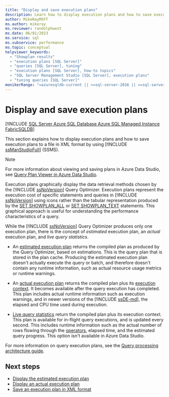 ```yaml
---
title: "Display and save execution plans"
description: Learn how to display execution plans and how to save execution plans to a file in XML format by using SQL Server Management Studio.
author: MikeRayMSFT
ms.author: mikeray
ms.reviewer: randolphwest
ms.date: 06/01/2023
ms.service: sql
ms.subservice: performance
ms.topic: conceptual
helpviewer_keywords:
  - "Showplan results"
  - "execution plans [SQL Server]"
  - "queries [SQL Server], tuning"
  - "execution plans [SQL Server], how-to topics"
  - "SQL Server Management Studio [SQL Server], execution plans"
  - "tuning queries [SQL Server]"
monikerRange: "=azuresqldb-current || >=sql-server-2016 || >=sql-server-linux-2017 || =azuresqldb-mi-current || =fabric"
---
```

# Display and save execution plans

[!INCLUDE [SQL Server Azure SQL Database Azure SQL Managed Instance FabricSQLDB](../../includes/applies-to-version/sql-asdb-asdbmi-fabricsqldb.md)]

This section explains how to display execution plans and how to save execution plans to a file in XML format by using [!INCLUDE [ssManStudioFull](../../includes/ssmanstudiofull-md.md)] (SSMS).

> [!NOTE]  
> For more information about viewing and saving plans in Azure Data Studio, see [Query Plan Viewer in Azure Data Studio](/azure-data-studio/query-plan-viewer).

Execution plans graphically display the data retrieval methods chosen by the [!INCLUDE [ssNoVersion](../../includes/ssnoversion-md.md)] Query Optimizer. Execution plans represent the execution cost of specific statements and queries in [!INCLUDE [ssNoVersion](../../includes/ssnoversion-md.md)] using icons rather than the tabular representation produced by the [SET SHOWPLAN_ALL](../../t-sql/statements/set-showplan-all-transact-sql.md) or [SET SHOWPLAN_TEXT](../../t-sql/statements/set-showplan-text-transact-sql.md) statements. This graphical approach is useful for understanding the performance characteristics of a query.

While the [!INCLUDE [ssNoVersion](../../includes/ssnoversion-md.md)] Query Optimizer produces only one execution plan, there is the concept of *estimated* execution plan, an *actual* execution plan, and *live query statistics*.

- An [estimated execution plan](display-the-estimated-execution-plan.md) returns the compiled plan as produced by the Query Optimizer, based on estimations. This is the query plan that is stored in the plan cache. Producing the estimated execution plan doesn't actually execute the query or batch, and therefore doesn't contain any runtime information, such as actual resource usage metrics or runtime warnings.

- An [actual execution plan](display-an-actual-execution-plan.md) returns the compiled plan plus its [execution context](../query-processing-architecture-guide.md#execution-plan-caching-and-reuse). It becomes available after the query execution has completed. This plan includes actual runtime information such as execution warnings, and in newer versions of the [!INCLUDE [ssDE-md](../../includes/ssde-md.md)], the elapsed and CPU time used during execution.

- [Live query statistics](live-query-statistics.md) return the compiled plan plus its execution context. This plan is available for in-flight query executions, and is updated every second. This includes runtime information such as the actual number of rows flowing through the [operators](../showplan-logical-and-physical-operators-reference.md), elapsed time, and the estimated query progress. This option isn't available in Azure Data Studio.

For more information on query execution plans, see the [Query processing architecture guide](../query-processing-architecture-guide.md).

## Next steps

- [Display the estimated execution plan](display-the-estimated-execution-plan.md)
- [Display an actual execution plan](display-an-actual-execution-plan.md)
- [Save an execution plan in XML format](save-an-execution-plan-in-xml-format.md)
